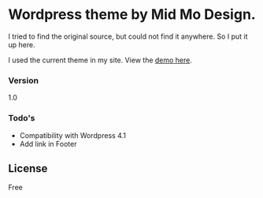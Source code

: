# Wordpress theme by Mid Mo Design.

I tried to find the original source, but could not find it anywhere. So I put it up here.

I used the current theme in my site. View the [demo here].

### Version
1.0

### Todo's

 - Compatibility with Wordpress 4.1
 - Add link in Footer


License
----
Free

[demo here]:http//firdaus.my